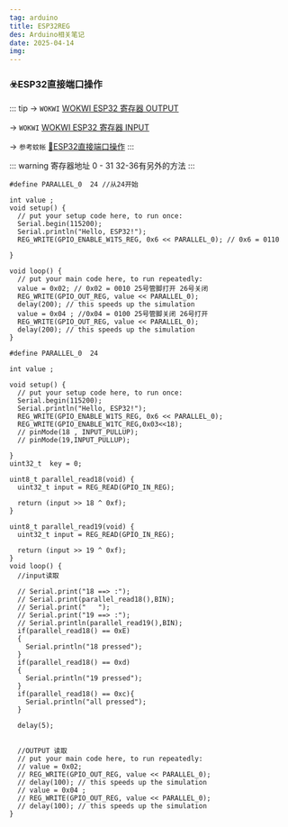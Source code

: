 ```yaml
---
tag: arduino
title: ESP32REG
des: Arduino相关笔记
date: 2025-04-14
img: 
---
```


### ☣️ESP32直接端口操作

::: tip
->
`WOKWI`
[WOKWI ESP32 寄存器 OUTPUT](https://wokwi.com/projects/368567923857784833)

->
`WOKWI`
[WOKWI ESP32 寄存器 INPUT](https://wokwi.com/projects/368567923857784833)

->
`参考蚊帐`
[📘ESP32直接端口操作](https://cloud.tencent.com/developer/ask/sof/115377624)
:::

::: warning
寄存器地址 0 - 31  32-36有另外的方法
:::


```
#define PARALLEL_0  24 //从24开始

int value ;
void setup() {
  // put your setup code here, to run once:
  Serial.begin(115200);
  Serial.println("Hello, ESP32!");
  REG_WRITE(GPIO_ENABLE_W1TS_REG, 0x6 << PARALLEL_0); // 0x6 = 0110
  
}

void loop() {
  // put your main code here, to run repeatedly:
  value = 0x02; // 0x02 = 0010 25号管脚打开 26号关闭
  REG_WRITE(GPIO_OUT_REG, value << PARALLEL_0); 
  delay(200); // this speeds up the simulation
  value = 0x04 ; //0x04 = 0100 25号管脚关闭 26号打开
  REG_WRITE(GPIO_OUT_REG, value << PARALLEL_0);
  delay(200); // this speeds up the simulation
}
```


```
#define PARALLEL_0  24

int value ;

void setup() {
  // put your setup code here, to run once:
  Serial.begin(115200);
  Serial.println("Hello, ESP32!");
  REG_WRITE(GPIO_ENABLE_W1TS_REG, 0x6 << PARALLEL_0);
  REG_WRITE(GPIO_ENABLE_W1TC_REG,0x03<<18);
  // pinMode(18 , INPUT_PULLUP);
  // pinMode(19,INPUT_PULLUP);
  
}
uint32_t  key = 0;

uint8_t parallel_read18(void) {
  uint32_t input = REG_READ(GPIO_IN_REG);

  return (input >> 18 ^ 0xf);
}

uint8_t parallel_read19(void) {
  uint32_t input = REG_READ(GPIO_IN_REG);

  return (input >> 19 ^ 0xf);
}
void loop() {
  //input读取

  // Serial.print("18 ==> :");
  // Serial.print(parallel_read18(),BIN);
  // Serial.print("   ");
  // Serial.print("19 ==> :");
  // Serial.println(parallel_read19(),BIN);
  if(parallel_read18() == 0xE)
  {
    Serial.println("18 pressed");
  }
  if(parallel_read18() == 0xd)
  {
    Serial.println("19 pressed");
  }
  if(parallel_read18() == 0xc){
    Serial.println("all pressed");
  }
  
  delay(5);
  

  //OUTPUT 读取
  // put your main code here, to run repeatedly:
  // value = 0x02;
  // REG_WRITE(GPIO_OUT_REG, value << PARALLEL_0);
  // delay(100); // this speeds up the simulation
  // value = 0x04 ;
  // REG_WRITE(GPIO_OUT_REG, value << PARALLEL_0);
  // delay(100); // this speeds up the simulation
}
```


